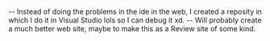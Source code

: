-- Instead of doing the problems in the ide in the web, I created a reposity in which I do it in Visual Studio lols so I can debug it xd. 
-- Will probably create a much better web site, maybe to make this as a Review site of some kind.
